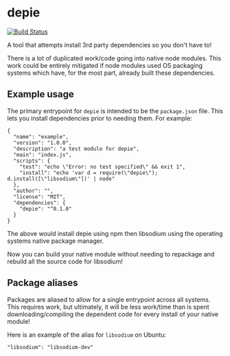 # depie

[![Build Status](https://travis-ci.org/qbit/depie.svg?branch=master)](https://travis-ci.org/qbit/depie)

A tool that attempts install 3rd party dependencies so you don't have
to!

There is a lot of duplicated work/code going into native node modules. This
work could be entirely mitigated if node modules used OS packaging
systems which have, for the most part, already built these dependencies.

## Example usage

The primary entrypoint for `depie` is intended to be the
`package.json` file. This lets you install dependencies prior to
needing them. For example:

```
{
  "name": "example",
  "version": "1.0.0",
  "description": "a test module for depie",
  "main": "index.js",
  "scripts": {
    "test": "echo \"Error: no test specified\" && exit 1",
    "install": "echo 'var d = require(\"depie\"); d.install([\"libsodium\"])' | node"
  },
  "author": "",
  "license": "MIT",
  "dependencies": {
    "depie": "^0.1.0"
  }
}

```

The above would install depie using npm then libsodium using the
operating systems native package manager.

Now you can build your native module without needing to repackage and
rebuild all the source code for libsodium!

## Package aliases

Packages are aliased to allow for a single entrypoint across all
systems. This requires work, but ultimately, it will be less work/time
than is spent downloading/compiling the dependent code for every
install of your native module!

Here is an example of the alias for `libsodium` on Ubuntu:

```
"libsodium": "libsodium-dev"
```
